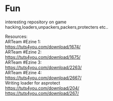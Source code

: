 # Fun
interesting repository on game hacking,loaders,unpackers,packers,protecters etc..

Resources: <br/>
ARTeam #Ezine 1: <br/>
https://tuts4you.com/download/1674/ <br/>
ARTeam #Ezine 2: <br/>
https://tuts4you.com/download/1675/ <br/>
ARTeam #Ezine 3: <br/>
https://tuts4you.com/download/2263/ <br/>
ARTeam #Ezine 4: <br/>
https://tuts4you.com/download/2667/ <br/>
Writing loader for asprotect <br/>
https://tuts4you.com/download/204/ <br/>
https://tuts4you.com/download/267/ <br/>
